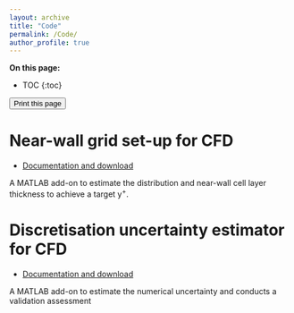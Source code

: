 ```yaml
---
layout: archive
title: "Code"
permalink: /Code/
author_profile: true
---
```


**On this page:**


* TOC
{:toc}

<div class="text-right">
<input type="button" value="Print this page" onClick="window.print()">
</div>



# Near-wall grid set-up for CFD
- [Documentation and download](https://momchil-terziev.github.io/Code/Near-wall-grid)

A MATLAB add-on to estimate the distribution and near-wall cell layer thickness to achieve a target y<sup>+</sup>. 

# Discretisation uncertainty estimator for CFD
- [Documentation and download](https://momchil-terziev.github.io/Code/Discretisation-uncertainty-estimator/)

A MATLAB add-on to estimate the numerical uncertainty and conducts a validation assessment


